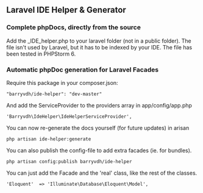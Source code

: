 ## Laravel IDE Helper & Generator

### Complete phpDocs, directly from the source

Add the _IDE_helper.php to your laravel folder (not in a public folder). The file isn't used by Laravel, but it has to be indexed by your IDE.
The file has been tested in PHPStorm 6.

### Automatic phpDoc generation for Laravel Facades

Require this package in your composer.json:

    "barryvdh/ide-helper": "dev-master"

And add the ServiceProvider to the providers array in app/config/app.php

    'Barryvdh\IdeHelper\IdeHelperServiceProvider',

You can now re-generate the docs yourself (for future updates) in arisan

    php artisan ide-helper:generate

You can also publish the config-file to add extra facades (ie. for bundles).

    php artisan config:publish barryvdh/ide-helper

You can just add the Facade and the 'real' class, like the rest of the classes.

    'Eloquent'  => 'Illuminate\Database\Eloquent\Model',



